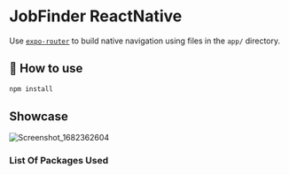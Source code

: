 # JobFinder ReactNative

Use [`expo-router`](https://expo.github.io/router) to build native navigation using files in the `app/` directory.

## 🚀 How to use

```sh
npm install
```

## Showcase

![Screenshot_1682362604](https://user-images.githubusercontent.com/39460245/234090188-470c7334-1b9f-4baf-bc59-dd3a113a60fe.png)


### List Of Packages Used
<!-- PACKAGES -->
<!-- END_PACKAGES -->
